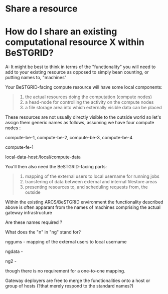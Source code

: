 # Share a resource

# How do I share an existing computational resource X within BeSTGRID?

A: It might be best to think in terms of the "functionality" you will need to add to your existing resource as opposed to simply bean counting, or putting names to, "machines"

Your BeSTGRID-facing compute resource will have some local components:

>    1. the actual resources doing the computation (compute nodes)
>    2. a head-node for controlling the activity on the compute nodes
>    3. a file storage area into which externally visible data can be placed

These resources are not usually directly visible to the outside world so let's assign them generic names as follows, assuming we have four compute nodes :

compute-be-1, compute-be-2, compute-be-3, compute-be-4

compute-fe-1

local-data-host:/local/compute-data

You'll then also need the BeSTGRID-facing parts:

>    1. mapping of the external users to local username for running jobs
>    2. transfering of data between external and internal filestore areas
>    3. presenting resources to, and scheduling requests from, the outside

Within the existing ARCS/BeSTGRID environment the functionality described above is often apparant from the names of machines comprising the actual gateway infrastructure

Are these names required ?

What does the "n" in "ng" stand for?

nggums - mapping of the external users to local username

ngdata -

ng2 - 

though there is no requirement for a one-to-one mapping.

Gateway deployers are free to merge the functionalities onto a host or group of hosts (?that merely respond to the standard names?)
